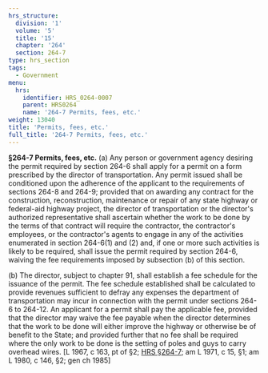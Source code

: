 ```yaml
---
hrs_structure:
  division: '1'
  volume: '5'
  title: '15'
  chapter: '264'
  section: 264-7
type: hrs_section
tags:
  - Government
menu:
  hrs:
    identifier: HRS_0264-0007
    parent: HRS0264
    name: '264-7 Permits, fees, etc.'
weight: 13040
title: 'Permits, fees, etc.'
full_title: '264-7 Permits, fees, etc.'
---
```

**§264-7 Permits, fees, etc.** (a) Any person or government agency desiring the permit required by section 264-6 shall apply for a permit on a form prescribed by the director of transportation. Any permit issued shall be conditioned upon the adherence of the applicant to the requirements of sections 264-8 and 264-9; provided that on awarding any contract for the construction, reconstruction, maintenance or repair of any state highway or federal-aid highway project, the director of transportation or the director's authorized representative shall ascertain whether the work to be done by the terms of that contract will require the contractor, the contractor's employees, or the contractor's agents to engage in any of the activities enumerated in section 264-6(1) and (2) and, if one or more such activities is likely to be required, shall issue the permit required by section 264-6, waiving the fee requirements imposed by subsection (b) of this section.

(b) The director, subject to chapter 91, shall establish a fee schedule for the issuance of the permit. The fee schedule established shall be calculated to provide revenues sufficient to defray any expenses the department of transportation may incur in connection with the permit under sections 264-6 to 264-12\. An applicant for a permit shall pay the applicable fee, provided that the director may waive the fee payable when the director determines that the work to be done will either improve the highway or otherwise be of benefit to the State; and provided further that no fee shall be required where the only work to be done is the setting of poles and guys to carry overhead wires. [L 1967, c 163, pt of §2; [HRS §264-7](/title-15/chapter-264/section-264-7/); am L 1971, c 15, §1; am L 1980, c 146, §2; gen ch 1985]